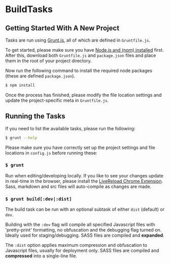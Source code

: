 BuildTasks
==========

## Getting Started With A New Project

Tasks are run using [Grunt.js](gruntjs.org), all of which are defined in `Gruntfile.js`.

To get started, please make sure you have [Node.js and (npm) installed](http://nodejs.org/) first. After this, download both `Gruntfile.js` and `package.json` files and place them in the root of your project directory.

Now run the following command to install the required node packages (these are defined `package.json`).

```bash
$ npm install
```

Once the process has finished, please modify the file location settings and update the project-specific meta in `Gruntfile.js`.

## Running the Tasks

If you need to list the available tasks, please run the following:

```bash
$ grunt --help
```

Please make sure you have correctly set up the project settings and file locations in `config.js` before running these:

### ```$ grunt```

Run when editing/developing locally. If you like to see your changes update in real-time in the browser, please install the [LiveReload Chrome Extension](https://chrome.google.com/webstore/detail/livereload/jnihajbhpnppcggbcgedagnkighmdlei). Sass, markdown and src files will auto-compile as changes are made.

### ```$ grunt build[:dev|:dist]```

The build task can be run with an optional subtask of either `dist` (default) or `dev`.

Building with the `:dev` flag will compile all specified Javascript files with 'pretty-print' formatting, no obfuscation and the debugging flag turned on. Ideally used for staging/debugging. SASS files are compiled and **expanded**.

The `:dist` option applies maximum compression and obfuscation to Javascript files, usually for deployment only. SASS files are compiled and **compressed** into a single-line file.
